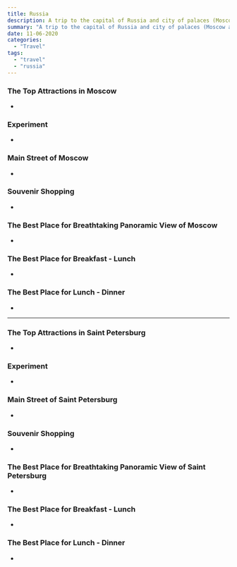 ```yaml
---
title: Russia
description: A trip to the capital of Russia and city of palaces (Moscow and Saint Petersburg).
summary: "A trip to the capital of Russia and city of palaces (Moscow and Saint Petersburg)."
date: 11-06-2020
categories:
  - "Travel"
tags:
  - "travel"
  - "russia"
---
```


### The Top Attractions in Moscow

- []()

### Experiment

- []()

### Main Street of Moscow

- []()

### Souvenir Shopping

- []()

### The Best Place for Breathtaking Panoramic View of Moscow

- []()

### The Best Place for Breakfast - Lunch

- []()

### The Best Place for Lunch - Dinner

- []()

---

### The Top Attractions in Saint Petersburg

- []()

### Experiment

- []()

### Main Street of Saint Petersburg

- []()

### Souvenir Shopping

- []()

### The Best Place for Breathtaking Panoramic View of Saint Petersburg

- []()

### The Best Place for Breakfast - Lunch

- []()

### The Best Place for Lunch - Dinner

- []()